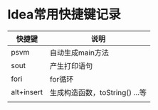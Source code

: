 # Idea常用快捷键记录

| **快捷键** | 说明                           |
| ---------- | ------------------------------ |
| psvm       | 自动生成main方法               |
| sout       | 产生打印语句                   |
| fori       | for循环                        |
| alt+insert | 生成构造函数，toString() ...等 |
|            |                                |

